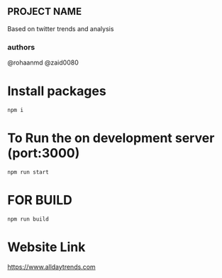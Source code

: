 ## PROJECT NAME

Based on twitter trends and analysis

### authors
@rohaanmd
@zaid0080


# Install packages
```NPM I
npm i 
```
# To Run the on development server (port:3000)

```NPM RUN START
npm run start
```

# FOR BUILD
```NPM RUN build
npm run build
```

# Website Link
https://www.alldaytrends.com
